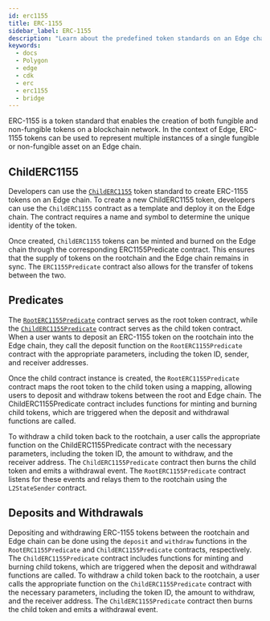 ```yaml
---
id: erc1155
title: ERC-1155
sidebar_label: ERC-1155
description: "Learn about the predefined token standards on an Edge chain."
keywords:
  - docs
  - Polygon
  - edge
  - cdk
  - erc
  - erc1155
  - bridge
---
```


ERC-1155 is a token standard that enables the creation of both fungible and non-fungible tokens on a blockchain network. In the context of Edge, ERC-1155 tokens can be used to represent multiple instances of a single fungible or non-fungible asset on an Edge chain.

## ChildERC1155

Developers can use the [`ChildERC1155`](/docs/cdk/edge/interfaces/erc1155/childerc1155.md) token standard to create ERC-1155 tokens on an Edge chain. To create a new ChildERC1155 token, developers can use the `ChildERC1155` contract as a template and deploy it on the Edge chain. The contract requires a name and symbol to determine the unique identity of the token.

Once created, `ChildERC1155` tokens can be minted and burned on the Edge chain through the corresponding ERC1155Predicate contract. This ensures that the supply of tokens on the rootchain and the Edge chain remains in sync. The `ERC1155Predicate` contract also allows for the transfer of tokens between the two.

## Predicates

The [`RootERC1155Predicate`](/docs/cdk/edge/interfaces/erc1155/rooterc1155-predicate.md) contract serves as the root token contract, while the [`ChildERC1155Predicate`](/docs/cdk/edge/interfaces/erc1155/childerc1155-predicate.md) contract serves as the child token contract. When a user wants to deposit an ERC-1155 token on the rootchain into the Edge chain, they call the deposit function on the `RootERC1155Predicate` contract with the appropriate parameters, including the token ID, sender, and receiver addresses.

Once the child contract instance is created, the `RootERC1155Predicate` contract maps the root token to the child token using a mapping, allowing users to deposit and withdraw tokens between the root and Edge chain. The ChildERC1155Predicate contract includes functions for minting and burning child tokens, which are triggered when the deposit and withdrawal functions are called.

To withdraw a child token back to the rootchain, a user calls the appropriate function on the ChildERC1155Predicate contract with the necessary parameters, including the token ID, the amount to withdraw, and the receiver address. The `ChildERC1155Predicate` contract then burns the child token and emits a withdrawal event. The `RootERC1155Predicate` contract listens for these events and relays them to the rootchain using the `L2StateSender` contract.

## Deposits and Withdrawals

Depositing and withdrawing ERC-1155 tokens between the rootchain and Edge chain can be done using the `deposit` and `withdraw` functions in the `RootERC1155Predicate` and `ChildERC1155Predicate` contracts, respectively. The `ChildERC1155Predicate` contract includes functions for minting and burning child tokens, which are triggered when the deposit and withdrawal functions are called. To withdraw a child token back to the rootchain, a user calls the appropriate function on the `ChildERC1155Predicate` contract with the necessary parameters, including the token ID, the amount to withdraw, and the receiver address. The `ChildERC1155Predicate` contract then burns the child token and emits a withdrawal event.
